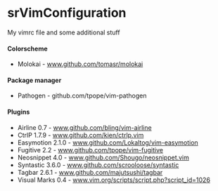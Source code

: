 # srVimConfiguration
My vimrc file and some additional stuff

#### Colorscheme
* Molokai - www.github.com/tomasr/molokai

#### Package manager
* Pathogen - github.com/tpope/vim-pathogen

#### Plugins
* Airline 0.7 - www.github.com/bling/vim-airline
* CtrlP 1.7.9 - www.github.com/kien/ctrlp.vim
* Easymotion 2.1.0 - www.github.com/Lokaltog/vim-easymotion
* Fugitive 2.2 - www.github.com/tpope/vim-fugitive
* Neosnippet 4.0 - www.github.com/Shougo/neosnippet.vim
* Syntastic 3.6.0 - www.github.com/scrooloose/syntastic
* Tagbar 2.6.1 - www.github.com/majutsushi/tagbar
* Visual Marks 0.4 - www.vim.org/scripts/script.php?script_id=1026
